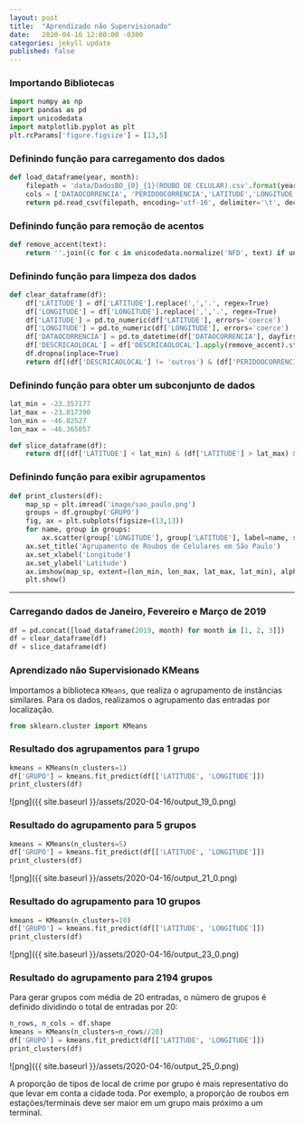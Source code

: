 ```yaml
---
layout: post
title:  "Aprendizado não Supervisionado"
date:   2020-04-16 12:00:00 -0300
categories: jekyll update
published: false
---
```


### Importando Bibliotecas 


```python
import numpy as np
import pandas as pd
import unicodedata
import matplotlib.pyplot as plt
plt.rcParams['figure.figsize'] = [13,5]
```

### Definindo função para carregamento dos dados


```python
def load_dataframe(year, month):
    filepath = 'data/DadosBO_{0}_{1}(ROUBO DE CELULAR).csv'.format(year, month)
    cols = ['DATAOCORRENCIA', 'PERIDOOCORRENCIA','LATITUDE','LONGITUDE','DESCRICAOLOCAL']
    return pd.read_csv(filepath, encoding='utf-16', delimiter='\t', decimal=',', dayfirst=True, usecols=cols)
```

### Definindo função para remoção de acentos


```python
def remove_accent(text):
    return ''.join((c for c in unicodedata.normalize('NFD', text) if unicodedata.category(c) != 'Mn'))
```

### Definindo função para limpeza dos dados


```python
def clear_dataframe(df):
    df['LATITUDE'] = df['LATITUDE'].replace(',','.', regex=True)
    df['LONGITUDE'] = df['LONGITUDE'].replace(',','.', regex=True)
    df['LATITUDE'] = pd.to_numeric(df['LATITUDE'], errors='coerce')
    df['LONGITUDE'] = pd.to_numeric(df['LONGITUDE'], errors='coerce')
    df['DATAOCORRENCIA'] = pd.to_datetime(df['DATAOCORRENCIA'], dayfirst=True, errors='coerce')
    df['DESCRICAOLOCAL'] = df['DESCRICAOLOCAL'].apply(remove_accent).str.lower()
    df.dropna(inplace=True)
    return df[(df['DESCRICAOLOCAL'] != 'outros') & (df['PERIDOOCORRENCIA'] != 'EM HORA INCERTA')]
```

### Definindo função para obter um subconjunto de dados


```python
lat_min = -23.357177
lat_max = -23.817390
lon_min = -46.82527
lon_max = -46.365057

def slice_dataframe(df):
    return df[(df['LATITUDE'] < lat_min) & (df['LATITUDE'] > lat_max) & (df['LONGITUDE'] > lon_min) & (df['LONGITUDE'] < lon_max)]
```

### Definindo função para exibir agrupamentos


```python
def print_clusters(df):
    map_sp = plt.imread('image/sao_paulo.png')
    groups = df.groupby('GRUPO')
    fig, ax = plt.subplots(figsize=(13,13))
    for name, group in groups:
        ax.scatter(group['LONGITUDE'], group['LATITUDE'], label=name, s=1)
    ax.set_title('Agrupamento de Roubos de Celulares em São Paulo')
    ax.set_xlabel('Longitude')
    ax.set_ylabel('Latitude')
    ax.imshow(map_sp, extent=(lon_min, lon_max, lat_max, lat_min), alpha=0.5)
    plt.show()
```

<hr>

### Carregando dados de Janeiro, Fevereiro e Março de 2019


```python
df = pd.concat([load_dataframe(2019, month) for month in [1, 2, 3]])
df = clear_dataframe(df)
df = slice_dataframe(df)
```

### Aprendizado não Supervisionado KMeans

Importamos a biblioteca `KMeans`, que realiza o agrupamento de instâncias similares. Para os dados, realizamos o agrupamento das entradas por localização.


```python
from sklearn.cluster import KMeans
```

### Resultado dos agrupamentos para 1 grupo


```python
kmeans = KMeans(n_clusters=1)
df['GRUPO'] = kmeans.fit_predict(df[['LATITUDE', 'LONGITUDE']])
print_clusters(df)
```


![png]({{ site.baseurl }}/assets/2020-04-16/output_19_0.png)


### Resultado do agrupamento para 5 grupos


```python
kmeans = KMeans(n_clusters=5)
df['GRUPO'] = kmeans.fit_predict(df[['LATITUDE', 'LONGITUDE']])
print_clusters(df)
```


![png]({{ site.baseurl }}/assets/2020-04-16/output_21_0.png)


### Resultado do agrupamento para 10 grupos


```python
kmeans = KMeans(n_clusters=10)
df['GRUPO'] = kmeans.fit_predict(df[['LATITUDE', 'LONGITUDE']])
print_clusters(df)
```


![png]({{ site.baseurl }}/assets/2020-04-16/output_23_0.png)


### Resultado do agrupamento para 2194 grupos

Para gerar grupos com média de 20 entradas, o número de grupos é definido dividindo o total de entradas por 20:


```python
n_rows, n_cols = df.shape
kmeans = KMeans(n_clusters=n_rows//20)
df['GRUPO'] = kmeans.fit_predict(df[['LATITUDE', 'LONGITUDE']])
print_clusters(df)
```


![png]({{ site.baseurl }}/assets/2020-04-16/output_25_0.png)


A proporção de tipos de local de crime por grupo é mais representativo do que levar em conta a cidade toda. Por exemplo, a proporção de roubos em estações/terminais deve ser maior em um grupo mais próximo a um terminal.

